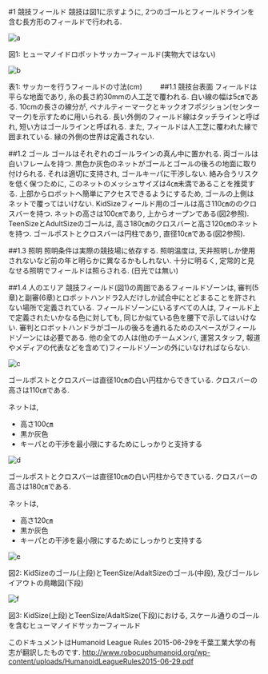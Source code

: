 #1 競技フィールド
競技は図1に示すように, 2つのゴールとフィールドラインを含む長方形のフィールドで行われる.

![a](https://cloud.githubusercontent.com/assets/7608312/5326551/1ce69060-7d62-11e4-9f2a-5767f7372aa7.png)

図1: ヒューマノイドロボットサッカーフィールド(実物大ではない)

![b](https://cloud.githubusercontent.com/assets/7608312/5326568/d8c83018-7d62-11e4-9a8d-ffb91c322d0a.png)

表1: サッカーを行うフィールドの寸法(cm)
　　
##1.1 競技台表面
フィールドは平らな地面であり, 糸の長さ約30mmの人工芝で覆われる. 白い線の幅は5㎝である. 10cmの長さの線分が, ペナルティーマークとキックオフポジション(センターマーク)を示すために用いられる. 長い外側のフィールド線はタッチラインと呼ばれ, 短い方はゴールラインと呼ばれる. また, フィールドは人工芝に覆われた縁で囲まれている. 縁の外側の世界は定義されない.

##1.2 ゴール
ゴールはそれぞれのゴールラインの真ん中に置かれる. 両ゴールは白いフレームを持つ. 黒色か灰色のネットがゴールとゴールの後ろの地面に取り付けられる. それは適切に支持され, ゴールキーパに干渉しない. 絡み合うリスクを低く保つために, このネットのメッシュサイズは4㎝未満であることを推奨する. 上部からロボットへ簡単にアクセスできるようにするため, ゴールの上側はネットで覆ってはいけない. KidSizeフィールド用のゴールは高さ110㎝ののクロスバーを持つ. ネットの高さは100㎝であり, 上からオープンである(図2参照). TeenSizeとAdultSizeのゴールは, 高さ180㎝のクロスバーと高さ120㎝のネットを持つ. ゴールポストとクロスバーは円柱であり, 直径10㎝である(図2参照).

##1.3 照明
照明条件は実際の競技場に依存する. 照明温度は, 天井照明しか使用されないなど前の年と明らかに異なるかもしれない. 十分に明るく, 定常的と見なせる照明でフィールドは照らされる. (日光では無い)

##1.4 人のエリア
競技フィールド(図1)の周囲であるフィールドゾーンは, 審判(5章)と副審(6章)とロボットハンドラ2人だけしか試合中にとどまることを許されない場所で定義されている. フィールドゾーンにいるすべての人は, フィールド上で定義されたいかなる色に対しても, 同じか似ている色を腰下で示してはいけない. 審判とロボットハンドラがゴールの後ろを通れるためのスペースがフィールドゾーンには必要である. 他の全ての人は(他のチームメンバ, 運営スタッフ, 報道やメディアの代表などを含めて)フィールドゾーンの外にいなければならない.

![c](https://cloud.githubusercontent.com/assets/7608312/5326554/3fc00b66-7d62-11e4-99d7-344474cbaaac.png)

ゴールポストとクロスバーは直径10㎝の白い円柱からできている. クロスバーの高さは110㎝である.

ネットは,
* 高さ100㎝
* 黒か灰色
* キーパとの干渉を最小限にするためにしっかりと支持する

![d](https://cloud.githubusercontent.com/assets/7608312/5326558/5e66f282-7d62-11e4-803c-1f8d60845c82.png)

ゴールポストとクロスバーは直径10㎝の白い円柱からできている. クロスバーの高さは180㎝である.

ネットは,
* 高さ120㎝
* 黒か灰色
* キーパとの干渉を最小限にするためにしっかりと支持する

![e](https://cloud.githubusercontent.com/assets/7608312/5326561/7b0d3d56-7d62-11e4-8997-2140fd9f374f.png)

図2: KidSizeのゴール(上段)とTeenSize/AdaltSizeのゴール(中段), 及びゴールレイアウトの鳥瞰図(下段)

![f](https://cloud.githubusercontent.com/assets/7608312/5326563/8bfc6b1e-7d62-11e4-83ab-02616e2bda1b.png)

図3: KidSize(上段)とTeenSize/AdaltSize(下段)における, スケール通りのゴールを含むヒューマノイドサッカーフィールド

このドキュメントはHumanoid League Rules 2015-06-29を千葉工業大学の有志が翻訳したものです.
<http://www.robocuphumanoid.org/wp-content/uploads/HumanoidLeagueRules2015-06-29.pdf>
